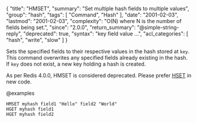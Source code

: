 {
  "title": "HMSET",
  "summary": "Set multiple hash fields to multiple values",
  "group": "hash",
  "tags": [
    "Command",
    "Hash"
  ],
  "date": "2001-02-03",
  "lastmod": "2001-02-03",
  "complexity": "O(N) where N is the number of fields being set.",
  "since": "2.0.0",
  "return_summary": "@simple-string-reply",
  "deprecated": true,
  "syntax": "key field value ...",
  "acl_categories": [
    "hash",
    "write",
    "slow"
  ]
}

Sets the specified fields to their respective values in the hash stored at
`key`.
This command overwrites any specified fields already existing in the hash.
If `key` does not exist, a new key holding a hash is created.

As per Redis 4.0.0, HMSET is considered deprecated. Please prefer [HSET](/commands/hset) in new code.

@examples

```cli
HMSET myhash field1 "Hello" field2 "World"
HGET myhash field1
HGET myhash field2
```

